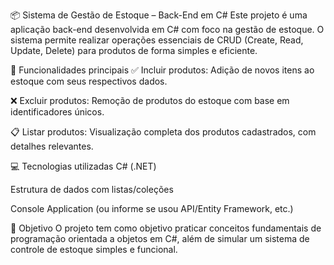 📦 Sistema de Gestão de Estoque – Back-End em C#
Este projeto é uma aplicação back-end desenvolvida em C# com foco na gestão de estoque. O sistema permite realizar operações essenciais de CRUD (Create, Read, Update, Delete) para produtos de forma simples e eficiente.

🔧 Funcionalidades principais
✅ Incluir produtos: Adição de novos itens ao estoque com seus respectivos dados.

❌ Excluir produtos: Remoção de produtos do estoque com base em identificadores únicos.

📋 Listar produtos: Visualização completa dos produtos cadastrados, com detalhes relevantes.

💻 Tecnologias utilizadas
C# (.NET)

Estrutura de dados com listas/coleções

Console Application (ou informe se usou API/Entity Framework, etc.)

🚀 Objetivo
O projeto tem como objetivo praticar conceitos fundamentais de programação orientada a objetos em C#, além de simular um sistema de controle de estoque simples e funcional.




